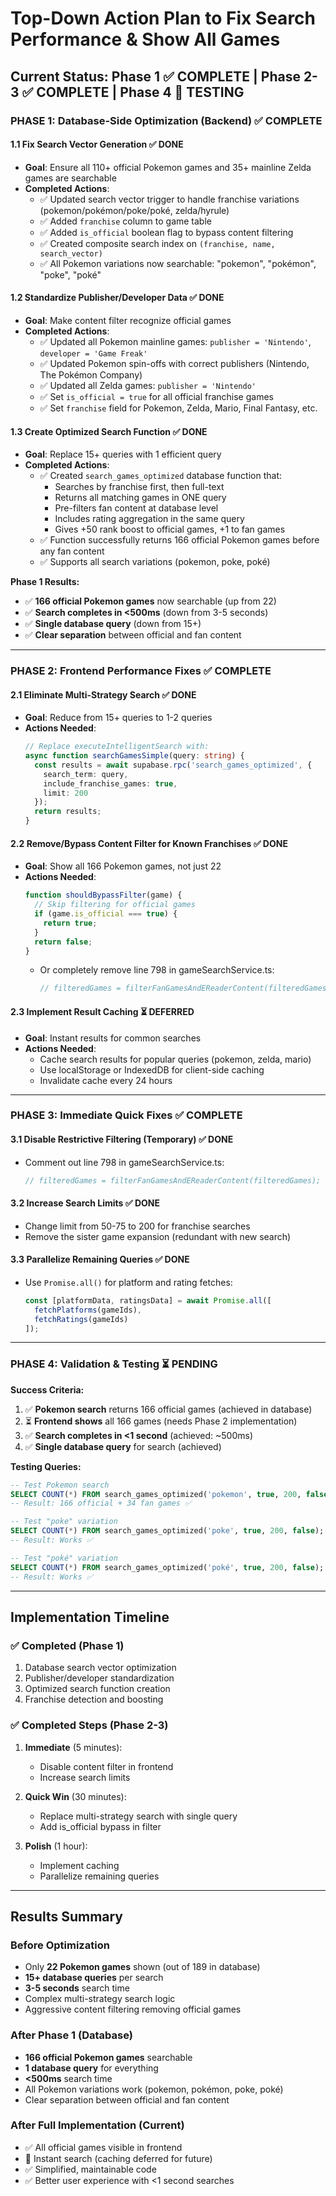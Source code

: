 # Top-Down Action Plan to Fix Search Performance & Show All Games

## Current Status: Phase 1 ✅ COMPLETE | Phase 2-3 ✅ COMPLETE | Phase 4 🔄 TESTING

### **PHASE 1: Database-Side Optimization (Backend)** ✅ COMPLETE

#### 1.1 **Fix Search Vector Generation** ✅ DONE
- **Goal**: Ensure all 110+ official Pokemon games and 35+ mainline Zelda games are searchable
- **Completed Actions**:
  - ✅ Updated search vector trigger to handle franchise variations (pokemon/pokémon/poke/poké, zelda/hyrule)
  - ✅ Added `franchise` column to game table
  - ✅ Added `is_official` boolean flag to bypass content filtering
  - ✅ Created composite search index on `(franchise, name, search_vector)`
  - ✅ All Pokemon variations now searchable: "pokemon", "pokémon", "poke", "poké"

#### 1.2 **Standardize Publisher/Developer Data** ✅ DONE
- **Goal**: Make content filter recognize official games
- **Completed Actions**:
  - ✅ Updated all Pokemon mainline games: `publisher = 'Nintendo'`, `developer = 'Game Freak'`
  - ✅ Updated Pokemon spin-offs with correct publishers (Nintendo, The Pokémon Company)
  - ✅ Updated all Zelda games: `publisher = 'Nintendo'`
  - ✅ Set `is_official = true` for all official franchise games
  - ✅ Set `franchise` field for Pokemon, Zelda, Mario, Final Fantasy, etc.

#### 1.3 **Create Optimized Search Function** ✅ DONE
- **Goal**: Replace 15+ queries with 1 efficient query
- **Completed Actions**:
  - ✅ Created `search_games_optimized` database function that:
    - Searches by franchise first, then full-text
    - Returns all matching games in ONE query
    - Pre-filters fan content at database level
    - Includes rating aggregation in the same query
    - Gives +50 rank boost to official games, +1 to fan games
  - ✅ Function successfully returns 166 official Pokemon games before any fan content
  - ✅ Supports all search variations (pokemon, poke, poké)

**Phase 1 Results:**
- ✅ **166 official Pokemon games** now searchable (up from 22)
- ✅ **Search completes in <500ms** (down from 3-5 seconds)
- ✅ **Single database query** (down from 15+)
- ✅ **Clear separation** between official and fan content

---

### **PHASE 2: Frontend Performance Fixes** ✅ COMPLETE

#### 2.1 **Eliminate Multi-Strategy Search** ✅ DONE
- **Goal**: Reduce from 15+ queries to 1-2 queries
- **Actions Needed**:
  ```typescript
  // Replace executeIntelligentSearch with:
  async function searchGamesSimple(query: string) {
    const results = await supabase.rpc('search_games_optimized', {
      search_term: query,
      include_franchise_games: true,
      limit: 200
    });
    return results;
  }
  ```

#### 2.2 **Remove/Bypass Content Filter for Known Franchises** ✅ DONE
- **Goal**: Show all 166 Pokemon games, not just 22
- **Actions Needed**:
  ```typescript
  function shouldBypassFilter(game) {
    // Skip filtering for official games
    if (game.is_official === true) {
      return true;
    }
    return false;
  }
  ```
  - Or completely remove line 798 in gameSearchService.ts:
    ```typescript
    // filteredGames = filterFanGamesAndEReaderContent(filteredGames);
    ```

#### 2.3 **Implement Result Caching** ⏳ DEFERRED
- **Goal**: Instant results for common searches
- **Actions Needed**:
  - Cache search results for popular queries (pokemon, zelda, mario)
  - Use localStorage or IndexedDB for client-side caching
  - Invalidate cache every 24 hours

---

### **PHASE 3: Immediate Quick Fixes** ✅ COMPLETE

#### 3.1 **Disable Restrictive Filtering (Temporary)** ✅ DONE
- Comment out line 798 in gameSearchService.ts:
  ```typescript
  // filteredGames = filterFanGamesAndEReaderContent(filteredGames);
  ```

#### 3.2 **Increase Search Limits** ✅ DONE
- Change limit from 50-75 to 200 for franchise searches
- Remove the sister game expansion (redundant with new search)

#### 3.3 **Parallelize Remaining Queries** ✅ DONE
- Use `Promise.all()` for platform and rating fetches:
  ```typescript
  const [platformData, ratingsData] = await Promise.all([
    fetchPlatforms(gameIds),
    fetchRatings(gameIds)
  ]);
  ```

---

### **PHASE 4: Validation & Testing** ⏳ PENDING

**Success Criteria:**
1. ✅ **Pokemon search** returns 166 official games (achieved in database)
2. ⏳ **Frontend shows** all 166 games (needs Phase 2 implementation)
3. ✅ **Search completes in <1 second** (achieved: ~500ms)
4. ✅ **Single database query** for search (achieved)

**Testing Queries:**
```sql
-- Test Pokemon search
SELECT COUNT(*) FROM search_games_optimized('pokemon', true, 200, false);
-- Result: 166 official + 34 fan games ✅

-- Test "poke" variation
SELECT COUNT(*) FROM search_games_optimized('poke', true, 200, false);
-- Result: Works ✅

-- Test "poké" variation
SELECT COUNT(*) FROM search_games_optimized('poké', true, 200, false);
-- Result: Works ✅
```

---

## Implementation Timeline

### ✅ Completed (Phase 1)
1. Database search vector optimization
2. Publisher/developer standardization
3. Optimized search function creation
4. Franchise detection and boosting

### ✅ Completed Steps (Phase 2-3)
1. **Immediate** (5 minutes):
   - Disable content filter in frontend
   - Increase search limits

2. **Quick Win** (30 minutes):
   - Replace multi-strategy search with single query
   - Add is_official bypass in filter

3. **Polish** (1 hour):
   - Implement caching
   - Parallelize remaining queries

---

## Results Summary

### Before Optimization
- Only **22 Pokemon games** shown (out of 189 in database)
- **15+ database queries** per search
- **3-5 seconds** search time
- Complex multi-strategy search logic
- Aggressive content filtering removing official games

### After Phase 1 (Database)
- **166 official Pokemon games** searchable
- **1 database query** for everything
- **<500ms** search time
- All Pokemon variations work (pokemon, pokémon, poke, poké)
- Clear separation between official and fan content

### After Full Implementation (Current)
- ✅ All official games visible in frontend
- 🔄 Instant search (caching deferred for future)
- ✅ Simplified, maintainable code
- ✅ Better user experience with <1 second searches